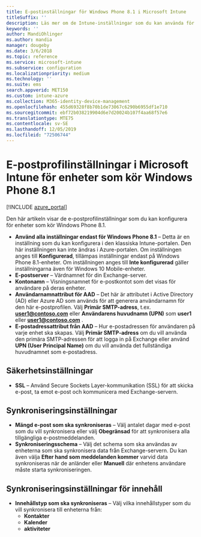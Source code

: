 ```yaml
---
title: E-postinställningar för Windows Phone 8.1 i Microsoft Intune
titleSuffix: ''
description: Läs mer om de Intune-inställningar som du kan använda för att konfigurera e-post-anslutningar på enheter som kör Windows Phone 8.1.
keywords: ''
author: MandiOhlinger
ms.author: mandia
manager: dougeby
ms.date: 3/6/2018
ms.topic: reference
ms.service: microsoft-intune
ms.subservice: configuration
ms.localizationpriority: medium
ms.technology: ''
ms.suite: ems
search.appverid: MET150
ms.custom: intune-azure
ms.collection: M365-identity-device-management
ms.openlocfilehash: 455d69328f8b70b1de73067c6290b6955df1e710
ms.sourcegitcommit: ebf72b038219904d6e7d20024b107f4aa68f57e6
ms.translationtype: MTE75
ms.contentlocale: sv-SE
ms.lasthandoff: 12/05/2019
ms.locfileid: "72506744"
---
```

# <a name="email-profile-settings-in-microsoft-intune-for-devices-running-windows-phone-81"></a>E-postprofilinställningar i Microsoft Intune för enheter som kör Windows Phone 8.1

[!INCLUDE [azure_portal](../includes/azure_portal.md)]

Den här artikeln visar de e-postprofilinställningar som du kan konfigurera för enheter som kör Windows Phone 8.1.


- **Använd alla inställningar endast för Windows Phone 8.1** – Detta är en inställning som du kan konfigurera i den klassiska Intune-portalen. Den här inställningen kan inte ändras i Azure-portalen. Om inställningen anges till **Konfigurerad**, tillämpas inställningar endast på Windows Phone 8.1-enheter. Om inställningen anges till **Inte konfigurerad** gäller inställningarna även för Windows 10 Mobile-enheter.
- **E-postserver** – Värdnamnet för din Exchange-server.
- **Kontonamn** – Visningsnamnet för e-postkontot som det visas för användare på deras enheter.
- **Användarnamnattribut för AAD** – Det här är attributet i Active Directory (AD) eller Azure AD som används för att generera användarnamn för den här e-postprofilen. Välj **Primär SMTP-adress**, t.ex. **user1@contoso.com** eller **Användarens huvudnamn (UPN)** som **user1** eller **user1@contoso.com** .
- **E-postadressattribut från AAD** – Hur e-postadressen för användaren på varje enhet ska skapas. Välj **Primär SMTP-adress** om du vill använda den primära SMTP-adressen för att logga in på Exchange eller använd **UPN (User Principal Name)** om du vill använda det fullständiga huvudnamnet som e-postadress.


## <a name="security-settings"></a>Säkerhetsinställningar

- **SSL** – Använd Secure Sockets Layer-kommunikation (SSL) för att skicka e-post, ta emot e-post och kommunicera med Exchange-servern.



## <a name="synchronization-settings"></a>Synkroniseringsinställningar

- **Mängd e-post som ska synkroniseras** – Välj antalet dagar med e-post som du vill synkronisera eller välj **Obegränsad** för att synkronisera alla tillgängliga e-postmeddelanden.
- **Synkroniseringsschema** – Välj det schema som ska användas av enheterna som ska synkronisera data från Exchange-servern. Du kan även välja **Efter hand som meddelanden kommer** varvid data synkroniseras när de anländer eller **Manuell** där enhetens användare måste starta synkroniseringen.

## <a name="content-sync-settings"></a>Synkroniseringsinställningar för innehåll

- **Innehållstyp som ska synkroniseras** – Välj vilka innehållstyper som du vill synkronisera till enheterna från:
  - **Kontakter**
  - **Kalender**
  - **aktiviteter**

